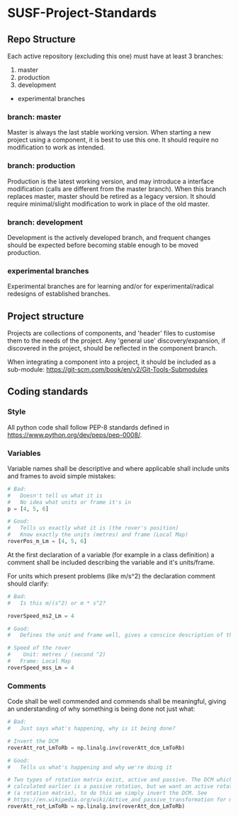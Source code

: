 # SUSF-Project-Standards

## Repo Structure

Each active repository (excluding this one) must have at least 3 branches:

1. master
1. production
1. development
* experimental branches

### branch: master 

Master is always the last stable working version. When starting a new project using a component, it is best to use this one.
It should require no modification to work as intended.

### branch: production

Production is the latest working version, and may introduce a interface modification (calls are different from the master branch).
When this branch replaces master, master should be retired as a legacy version.
It should require minimal/slight modification to work in place of the old master.

### branch: development

Development is the actively developed branch, and frequent changes should be expected before becoming stable enough to be moved production.

### experimental branches

Experimental branches are for learning and/or for experimental/radical redesigns of established branches.

## Project structure

Projects are collections of components, and 'header' files to customise them to the needs of the project. Any 'general use' discovery/expansion, if discovered in the project, should be reflected in the component branch. 

When integrating a component into a project, it should be included as a sub-module:
https://git-scm.com/book/en/v2/Git-Tools-Submodules

## Coding standards

### Style

All python code shall follow PEP-8 standards defined in https://www.python.org/dev/peps/pep-0008/.

### Variables

Variable names shall be descriptive and where applicable shall include units and frames to avoid simple mistakes:

```python
# Bad:
#   Doesn't tell us what it is
#   No idea what units or frame it's in
p = [4, 5, 6]

# Good:
#   Tells us exactly what it is (the rover's position)
#   Know exactly the units (metres) and frame (Local Map)
roverPos_m_Lm = [4, 5, 6]
```
At the first declaration of a variable (for example in a class definition) a comment shall be included describing the variable and it's units/frame.

For units which present problems (like m/s^2) the declaration comment should clarify:
```python
# Bad:
#   Is this m/(s^2) or m * s^2?

roverSpeed_ms2_Lm = 4

# Good:
#   Defines the unit and frame well, gives a conscice description of the variable

# Speed of the rover
#    Unit: metres / (second ^2)
#   Frame: Local Map
roverSpeed_mss_Lm = 4
```

### Comments

Code shall be well commended and commends shall be meaningful, giving an understanding of why something is being done not just what:

```python
# Bad:
#   Just says what's happening, why is it being done?

# Invert the DCM
roverAtt_rot_LmToRb = np.linalg.inv(roverAtt_dcm_LmToRb)

# Good:
#   Tells us what's happening and why we're doing it

# Two types of rotation matrix exist, active and passive. The DCM which was 
# calculated earlier is a passive rotation, but we want an active rotation 
# (a rotation matrix), to do this we simply invert the DCM. See 
# https://en.wikipedia.org/wiki/Active_and_passive_transformation for more info.
roverAtt_rot_LmToRb = np.linalg.inv(roverAtt_dcm_LmToRb)
```